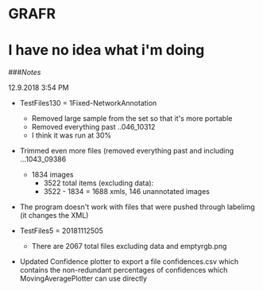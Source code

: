 # GRAFR


# I have no idea what i'm doing

###*Notes*

12.9.2018 3:54 PM
- TestFiles130 = 1Fixed-NetworkAnnotation
    - Removed large sample from the set so that it's more portable
    - Removed everything past ..046_10312
    - I think it was run at 30%

- Trimmed even more files (removed everything past and including ...1043_09386
    - 1834 images 
        - 3522 total items (excluding data):
        - 3522 - 1834 = 1688 xmls, 146 unannotated images
        
        
- The program doesn't work with files that were pushed through labelimg (it changes the XML)
- TestFiles5 = 20181112505
    - There are 2067 total files excluding data and emptyrgb.png
    

- Updated Confidence plotter to export a file confidences.csv which contains the non-redundant percentages 
    of confidences which MovingAveragePlotter can use directly
